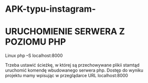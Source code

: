 # APK-typu-instagram-
# URUCHOMIENIE SERWERA Z POZIOMU PHP
Linux
php –S localhost:8000

Trzeba ustawić ścieżkę, w której są przechowywane plikii stamtąd uruchomić komendę
wbudowanego serwera php. Dostęp do wyniku projektu mamy wpisując w przeglądarce URL
localhost:8000
